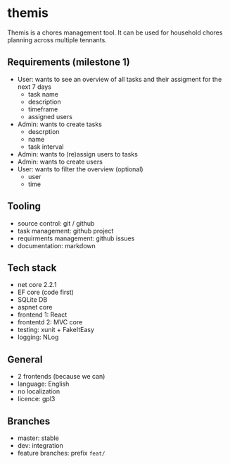 # themis

Themis is a chores management tool. It can be used for household chores planning across multiple tennants.

## Requirements (milestone 1)

- User: wants to see an overview of all tasks and their assigment for the next 7 days
    - task name
    - description
    - timeframe
    - assigned users
- Admin: wants to create tasks
    - descrption
    - name
    - task interval
- Admin: wants to (re)assign users to tasks
- Admin: wants to create users
- User: wants to filter the overview (optional)
    - user
    - time

## Tooling

- source control: git / github
- task management: github project
- requirments management: github issues
- documentation: markdown

## Tech stack

- net core 2.2.1
- EF core (code first)
- SQLite DB
- aspnet core
- frontend 1: React
- frontentd 2: MVC core
- testing: xunit + FakeItEasy
- logging: NLog

## General

- 2 frontends (because we can)
- language: English
- no localization
- licence: gpl3

## Branches

- master: stable
- dev: integration
- feature branches: prefix `feat/`